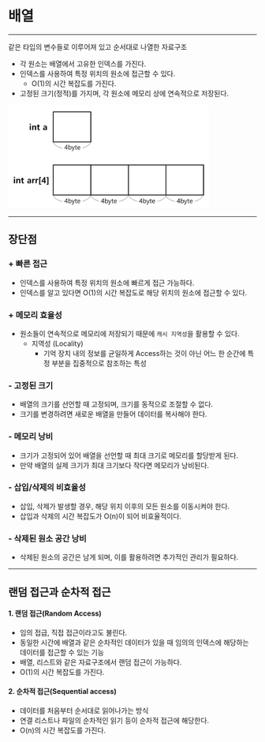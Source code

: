 # 배열

---

같은 타입의 변수들로 이루어져 있고 순서대로 나열한 자료구조

- 각 원소는 배열에서 고유한 인덱스를 가진다.
- 인덱스를 사용하여 특정 위치의 원소에 접근할 수 있다.
  - O(1)의 시간 복잡도를 가진다.
- 고정된 크기(정적)를 가지며, 각 원소에 메모리 상에 연속적으로 저장된다.

![img.png](img/list/Array.png)

---

## 장단점

### + 빠른 접근
- 인덱스를 사용하여 특정 위치의 원소에 빠르게 접근 가능하다.
- 인덱스를 알고 있다면 O(1)의 시간 복잡도로 해당 위치의 원소에 접근할 수 있다.

### + 메모리 효율성
- 원소들이 연속적으로 메모리에 저장되기 때문에 `캐시 지역성`을 활용할 수 있다.
  - 지역성 (Locality)
    - 기억 장치 내의 정보를 균일하게 Access하는 것이 아닌 어느 한 순간에 특정 부분을 집중적으로 참조하는 특성

### - 고정된 크기
- 배열의 크기를 선언할 때 고정되며, 크기를 동적으로 조절할 수 없다.
- 크기를 변경하려면 새로운 배열을 만들어 데이터를 복사해야 한다.

### - 메모리 낭비
- 크기가 고정되어 있어 배열을 선언할 때 최대 크기로 메모리를 할당받게 된다.
- 만약 배열의 실제 크기가 최대 크기보다 작다면 메모리가 낭비된다.

### - 삽입/삭제의 비효율성
- 삽입, 삭제가 발생할 경우, 해당 위치 이후의 모든 원소를 이동시켜야 한다.
- 삽입과 삭제의 시간 복잡도가 O(n)이 되어 비효율적이다.

### - 삭제된 원소 공간 낭비
- 삭제된 원소의 공간은 남게 되며, 이를 활용하려면 추가적인 관리가 필요하다.

---

## 랜덤 접근과 순차적 접근

#### 1. 랜덤 접근(Random Access)
- 임의 접급, 직접 접근이라고도 불린다.
- 동일한 시간에 배열과 같은 순차적인 데이터가 있을 때 임의의 인덱스에 해당하는 데이터를 접근할 수 있는 기능
- 배열, 리스트와 같은 자료구조에서 랜덤 접근이 가능하다.
- O(1)의 시간 복잡도를 가진다.

#### 2. 순차적 접근(Sequential access)
- 데이터를 처음부터 순서대로 읽어나가는 방식
- 연결 리스트나 파일의 순차적인 읽기 등이 순차적 접근에 해당한다.
- O(n)의 시간 복잡도를 가진다.